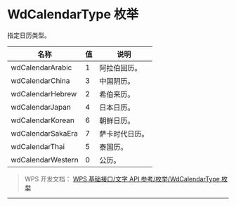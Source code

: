 # WdCalendarType 枚举

指定日历类型。

| 名称              | 值  | 说明           |
|-------------------|-----|----------------|
| wdCalendarArabic  | 1   | 阿拉伯回历。   |
| wdCalendarChina   | 3   | 中国阴历。     |
| wdCalendarHebrew  | 2   | 希伯来历。     |
| wdCalendarJapan   | 4   | 日本日历。     |
| wdCalendarKorean  | 6   | 朝鲜日历。     |
| wdCalendarSakaEra | 7   | 萨卡时代日历。 |
| wdCalendarThai    | 5   | 泰国历。       |
| wdCalendarWestern | 0   | 公历。         |

> WPS 开发文档： [WPS 基础接口/文字 API 参考/枚举/WdCalendarType 枚举](https://qn.cache.wpscdn.cn/encs/doc/office_v19/topics/WPS%20%E5%9F%BA%E7%A1%80%E6%8E%A5%E5%8F%A3/%E6%96%87%E5%AD%97%20API%20%E5%8F%82%E8%80%83/%E6%9E%9A%E4%B8%BE/WdCalendarType%20%E6%9E%9A%E4%B8%BE.html)

------------------------------------------------------------------------
